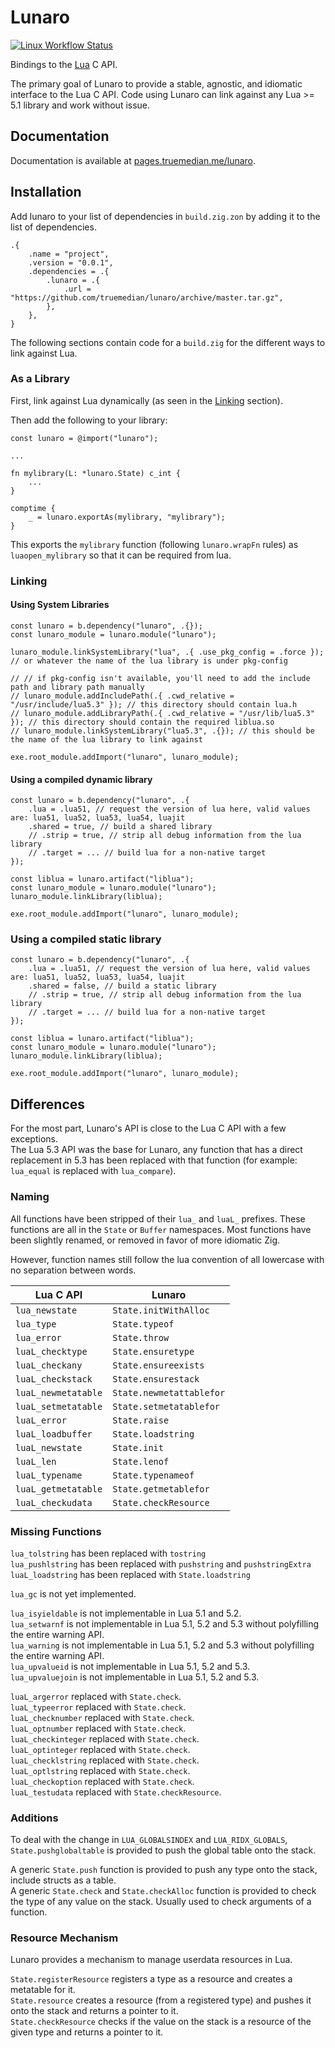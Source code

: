 
# Lunaro

[![Linux Workflow Status](https://img.shields.io/github/actions/workflow/status/truemedian/lunaro/linux.yml?style=for-the-badge&label=Linux)](https://github.com/truemedian/hzzp/actions/workflows/linux.yml)

Bindings to the [Lua](https://www.lua.org/) C API.

The primary goal of Lunaro to provide a stable, agnostic, and idiomatic interface to the Lua C API.
Code using Lunaro can link against any Lua >= 5.1 library and work without issue.

## Documentation

Documentation is available at [pages.truemedian.me/lunaro](https://pages.truemedian.me/lunaro/#test.lunaro).

## Installation

Add lunaro to your list of dependencies in `build.zig.zon` by adding it to the list of dependencies.

```zig
.{
    .name = "project",
    .version = "0.0.1",
    .dependencies = .{
        .lunaro = .{
            .url = "https://github.com/truemedian/lunaro/archive/master.tar.gz",
        },
    },
}
```

The following sections contain code for a `build.zig` for the different ways to link against Lua.

### As a Library

First, link against Lua dynamically (as seen in the [Linking](#linking) section).

Then add the following to your library:

```zig
const lunaro = @import("lunaro");

...

fn mylibrary(L: *lunaro.State) c_int {
    ...
}

comptime {
    _ = lunaro.exportAs(mylibrary, "mylibrary");
}
```

This exports the `mylibrary` function (following `lunaro.wrapFn` rules) as `luaopen_mylibrary` so that it can be required from lua.

### Linking

#### Using System Libraries

```zig
const lunaro = b.dependency("lunaro", .{});
const lunaro_module = lunaro.module("lunaro");

lunaro_module.linkSystemLibrary("lua", .{ .use_pkg_config = .force }); // or whatever the name of the lua library is under pkg-config

// // if pkg-config isn't available, you'll need to add the include path and library path manually
// lunaro_module.addIncludePath(.{ .cwd_relative = "/usr/include/lua5.3" }); // this directory should contain lua.h
// lunaro_module.addLibraryPath(.{ .cwd_relative = "/usr/lib/lua5.3" }); // this directory should contain the required liblua.so
// lunaro_module.linkSystemLibrary("lua5.3", .{}); // this should be the name of the lua library to link against

exe.root_module.addImport("lunaro", lunaro_module);
```

#### Using a compiled dynamic library

```zig
const lunaro = b.dependency("lunaro", .{
    .lua = .lua51, // request the version of lua here, valid values are: lua51, lua52, lua53, lua54, luajit
    .shared = true, // build a shared library
    // .strip = true, // strip all debug information from the lua library
    // .target = ... // build lua for a non-native target
});

const liblua = lunaro.artifact("liblua");
const lunaro_module = lunaro.module("lunaro");
lunaro_module.linkLibrary(liblua);

exe.root_module.addImport("lunaro", lunaro_module);
```

### Using a compiled static library

```zig
const lunaro = b.dependency("lunaro", .{
    .lua = .lua51, // request the version of lua here, valid values are: lua51, lua52, lua53, lua54, luajit
    .shared = false, // build a static library
    // .strip = true, // strip all debug information from the lua library
    // .target = ... // build lua for a non-native target
});

const liblua = lunaro.artifact("liblua");
const lunaro_module = lunaro.module("lunaro");
lunaro_module.linkLibrary(liblua);

exe.root_module.addImport("lunaro", lunaro_module);
```

## Differences

For the most part, Lunaro's API is close to the Lua C API with a few exceptions.  
The Lua 5.3 API was the base for Lunaro, any function that has a direct replacement in 5.3 has been replaced with that function (for example: `lua_equal` is replaced with `lua_compare`).

### Naming

All functions have been stripped of their `lua_` and `luaL_` prefixes. These functions are all in the `State` or `Buffer` namespaces.
Most functions have been slightly renamed, or removed in favor of more idiomatic Zig.  

However, function names still follow the lua convention of all lowercase with no separation between words.

| Lua C API           | Lunaro                   |
|---------------------|--------------------------|
| `lua_newstate`      | `State.initWithAlloc`    |
| `lua_type`          | `State.typeof`           |
| `lua_error`         | `State.throw`            |
| `luaL_checktype`    | `State.ensuretype`       |
| `luaL_checkany`     | `State.ensureexists`     |
| `luaL_checkstack`   | `State.ensurestack`      |
| `luaL_newmetatable` | `State.newmetattablefor` |
| `luaL_setmetatable` | `State.setmetatablefor`  |
| `luaL_error`        | `State.raise`            |
| `luaL_loadbuffer`   | `State.loadstring`       |
| `luaL_newstate`     | `State.init`             |
| `luaL_len`          | `State.lenof`            |
| `luaL_typename`     | `State.typenameof`       |
| `luaL_getmetatable` | `State.getmetablefor`    |
| `luaL_checkudata`   | `State.checkResource`    |

### Missing Functions

`lua_tolstring` has been replaced with `tostring`  
`lua_pushlstring` has been replaced with `pushstring` and `pushstringExtra`  
`luaL_loadstring` has been replaced with `State.loadstring`  

`lua_gc` is not yet implemented.  

`lua_isyieldable` is not implementable in Lua 5.1 and 5.2.  
`lua_setwarnf` is not implementable in Lua 5.1, 5.2 and 5.3 without polyfilling the entire warning API.  
`lua_warning` is not implementable in Lua 5.1, 5.2 and 5.3 without polyfilling the entire warning API.  
`lua_upvalueid` is not implementable in Lua 5.1, 5.2 and 5.3.  
`lua_upvaluejoin` is not implementable in Lua 5.1, 5.2 and 5.3.  

`luaL_argerror` replaced with `State.check`.  
`luaL_typeerror` replaced with `State.check`.  
`luaL_checknumber` replaced with `State.check`.  
`luaL_optnumber` replaced with `State.check`.  
`luaL_checkinteger` replaced with `State.check`.  
`luaL_optinteger` replaced with `State.check`.  
`luaL_checklstring` replaced with `State.check`.  
`luaL_optlstring` replaced with `State.check`.  
`luaL_checkoption` replaced with `State.check`.  
`luaL_testudata` replaced with `State.checkResource`.  

### Additions

To deal with the change in `LUA_GLOBALSINDEX` and `LUA_RIDX_GLOBALS`, `State.pushglobaltable` is provided to push the global table onto the stack.

A generic `State.push` function is provided to push any type onto the stack, include structs as a table.  
A generic `State.check` and `State.checkAlloc` function is provided to check the type of any value on the stack. Usually used to check arguments of a function.  

### Resource Mechanism

Lunaro provides a mechanism to manage userdata resources in Lua.

`State.registerResource` registers a type as a resource and creates a metatable for it.  
`State.resource` creates a resource (from a registered type) and pushes it onto the stack and returns a pointer to it.  
`State.checkResource` checks if the value on the stack is a resource of the given type and returns a pointer to it.  
